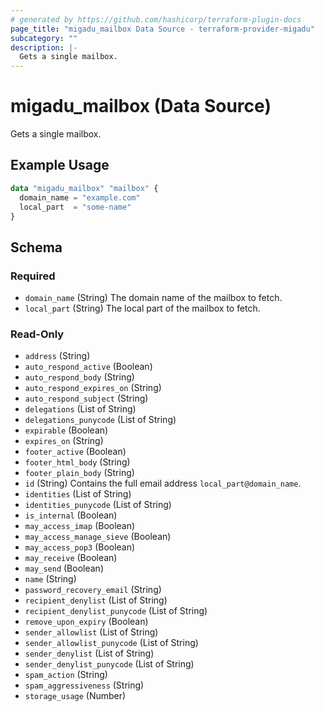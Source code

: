 ```yaml
---
# generated by https://github.com/hashicorp/terraform-plugin-docs
page_title: "migadu_mailbox Data Source - terraform-provider-migadu"
subcategory: ""
description: |-
  Gets a single mailbox.
---
```


# migadu_mailbox (Data Source)

Gets a single mailbox.

## Example Usage

```terraform
data "migadu_mailbox" "mailbox" {
  domain_name = "example.com"
  local_part  = "some-name"
}
```

<!-- schema generated by tfplugindocs -->
## Schema

### Required

- `domain_name` (String) The domain name of the mailbox to fetch.
- `local_part` (String) The local part of the mailbox to fetch.

### Read-Only

- `address` (String)
- `auto_respond_active` (Boolean)
- `auto_respond_body` (String)
- `auto_respond_expires_on` (String)
- `auto_respond_subject` (String)
- `delegations` (List of String)
- `delegations_punycode` (List of String)
- `expirable` (Boolean)
- `expires_on` (String)
- `footer_active` (Boolean)
- `footer_html_body` (String)
- `footer_plain_body` (String)
- `id` (String) Contains the full email address `local_part@domain_name`.
- `identities` (List of String)
- `identities_punycode` (List of String)
- `is_internal` (Boolean)
- `may_access_imap` (Boolean)
- `may_access_manage_sieve` (Boolean)
- `may_access_pop3` (Boolean)
- `may_receive` (Boolean)
- `may_send` (Boolean)
- `name` (String)
- `password_recovery_email` (String)
- `recipient_denylist` (List of String)
- `recipient_denylist_punycode` (List of String)
- `remove_upon_expiry` (Boolean)
- `sender_allowlist` (List of String)
- `sender_allowlist_punycode` (List of String)
- `sender_denylist` (List of String)
- `sender_denylist_punycode` (List of String)
- `spam_action` (String)
- `spam_aggressiveness` (String)
- `storage_usage` (Number)


